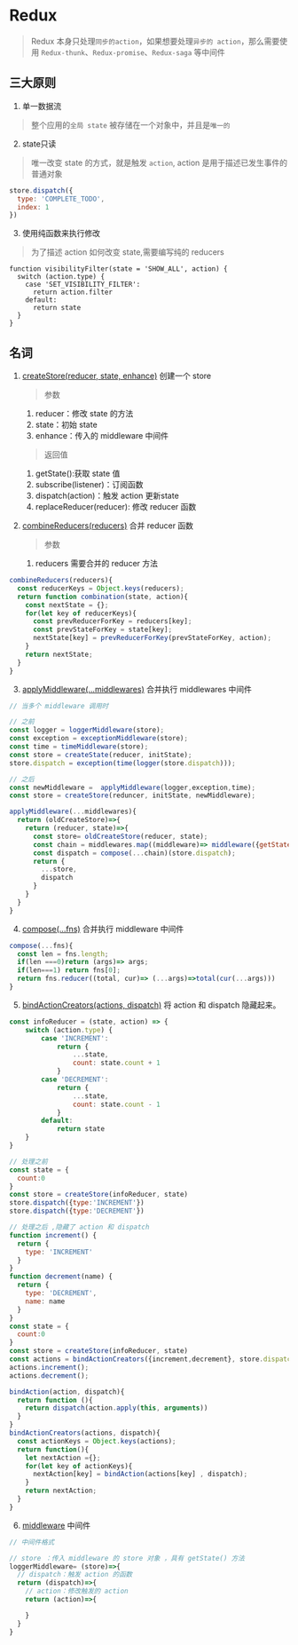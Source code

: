 # Redux

> Redux 本身只处理`同步的action`，如果想要处理`异步的 action`，那么需要使用 `Redux-thunk`、`Redux-promise`、`Redux-saga` 等中间件


## 三大原则

1. 单一数据流

  > 整个应用的`全局 state` 被存储在一个对象中，并且是`唯一的`

2. state只读

  > 唯一改变 state 的方式，就是触发 `action`, action 是用于描述已发生事件的普通对象

```js
store.dispatch({
  type: 'COMPLETE_TODO',
  index: 1
})
```

3. 使用纯函数来执行修改

> 为了描述 action 如何改变 state,需要编写纯的 reducers

```JS
function visibilityFilter(state = 'SHOW_ALL', action) {
  switch (action.type) {
    case 'SET_VISIBILITY_FILTER':
      return action.filter
    default:
      return state
  }
}
```



## 名词

1. [createStore(reducer, state, enhance)](./createStore.js) 创建一个 store

    > 参数

    1. reducer：修改 state 的方法
    2. state：初始 state
    3. enhance：传入的 middleware 中间件

    > 返回值

    1. getState():获取 state 值
    2. subscribe(listener)：订阅函数
    3. dispatch(action)：触发 action 更新state
    4. replaceReducer(reducer): 修改 reducer 函数

2. [combineReducers(reducers)](./combineReducers.js) 合并 reducer 函数

    > 参数
    1. reducers 需要合并的 reducer 方法

```js
combineReducers(reducers){
  const reducerKeys = Object.keys(reducers);
  return function combination(state, action){
    const nextState = {};
    for(let key of reducerKeys){
      const prevReducerForKey = reducers[key];
      const prevStateForKey = state[key];
      nextState[key] = prevReducerForKey(prevStateForKey, action);
    }
    return nextState;
  }
}
```

3. [applyMiddleware(...middlewares)](./applyMiddleware.js) 合并执行 middlewares 中间件

```js
// 当多个 middleware 调用时

// 之前
const logger = loggerMiddleware(store);
const exception = exceptionMiddleware(store);
const time = timeMiddleware(store);
const store = createState(reducer, initState);
store.dispatch = exception(time(logger(store.dispatch)));

// 之后
const newMiddleware =  applyMiddleware(logger,exception,time);
const store = createStore(reduncer, initState, newMiddleware);
```

```js
applyMiddleware(...middlewares){
  return (oldCreateStore)=>{
    return (reducer, state)=>{
      const store= oldCreateStore(reducer, state);
      const chain = middlewares.map((middleware)=> middleware({getState: store.getState}))
      const dispatch = compose(...chain)(store.dispatch);
      return {
        ...store,
        dispatch
      }
    }
  }
}
```

4. [compose(...fns)](./compose.js) 合并执行 middleware 中间件

```js
compose(...fns){
  const len = fns.length;
  if(len ===0)return (args)=> args;
  if(len===1) return fns[0];
  return fns.reducer((total, cur)=> (...args)=>total(cur(...args)))
}
```

5. [bindActionCreators(actions, dispatch)](./bindActionCreators.js) 将 action 和 dispatch 隐藏起来。

```js
const infoReducer = (state, action) => {
    switch (action.type) {
        case 'INCREMENT':
            return {
                ...state,
                count: state.count + 1
            }
        case 'DECREMENT':
            return {
                ...state,
                count: state.count - 1
            }
        default:
            return state
    }
}

// 处理之前
const state = {
  count:0
}
const store = createStore(infoReducer, state)
store.dispatch({type:'INCREMENT'})
store.dispatch({type:'DECREMENT'})

// 处理之后 ,隐藏了 action 和 dispatch
function increment() {
  return {
    type: 'INCREMENT'
  }
}
function decrement(name) {
  return {
    type: 'DECREMENT',
    name: name
  }
}
const state = {
  count:0
}
const store = createStore(infoReducer, state)
const actions = bindActionCreators({increment,decrement}, store.dispatch);
actions.increment();
actions.decrement();
```

```js
bindAction(action, dispatch){
  return function (){
    return dispatch(action.apply(this, arguments))
  }
}
bindActionCreators(actions, dispatch){
  const actionKeys = Object.keys(actions);
  return function(){
    let nextAction ={};
    for(let key of actionKeys){
      nextAction[key] = bindAction(actions[key] , dispatch);
    }
    return nextAction;
  }
}
```

6. [middleware](./middlewares/loggerMiddleware.js) 中间件

```js
// 中间件格式

// store ：传入 middleware 的 store 对象 ，具有 getState() 方法
loggerMiddleware= (store)=>{
  // dispatch：触发 action 的函数
  return (dispatch)=>{
    // action：修改触发的 action
    return (action)=>{

    }
  }
}
```